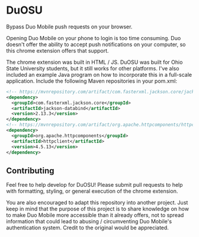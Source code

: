 # DuOSU
Bypass Duo Mobile push requests on your browser.

Opening Duo Mobile on your phone to login is too time consuming. Duo doesn't offer the ability to accept push notifications on your computer, so this chrome extension offers that support.

The chrome extension was built in HTML / JS. DuOSU was built for Ohio State University students, but it still works for other platforms. I've also included an example Java program on how to incorporate this in a full-scale application. Include the following Maven repositories in your pom.xml:

```xml
<!-- https://mvnrepository.com/artifact/com.fasterxml.jackson.core/jackson-core -->
<dependency>
  <groupId>com.fasterxml.jackson.core</groupId>
  <artifactId>jackson-databind</artifactId>
  <version>2.13.3</version>
</dependency>
<!-- https://mvnrepository.com/artifact/org.apache.httpcomponents/httpclient -->
<dependency>
  <groupId>org.apache.httpcomponents</groupId>
  <artifactId>httpclient</artifactId>
  <version>4.5.13</version>
</dependency>
```

Contributing
------------

Feel free to help develop for DuOSU! Please submit pull requests to help with formatting, styling, or general execution of the chrome extension.

You are also encouraged to adapt this repository into another project. Just keep in mind that the purpose of this project is to share knowledge on how to make Duo Mobile more accessible than it already offers, not to spread information that could lead to abusing / circumventing Duo Mobile's authentication system. Credit to the original would be appreciated.
